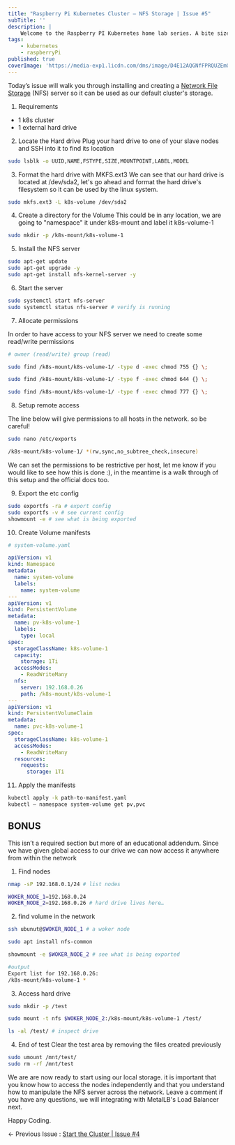 ```yaml
---
title: "Raspberry Pi Kubernetes Cluster — NFS Storage | Issue #5"
subTitle: ''
description: |
    Welcome to the Raspberry PI Kubernetes home lab series. A bite sized informative guide to help you provision a cluster from scratch. By now we should have our k8s cluster up and running! great job everyone!
tags:
    - kubernetes
    - raspberryPi
published: true
coverImage: 'https://media-exp1.licdn.com/dms/image/D4E12AQGNfFPRQUZEmQ/article-cover_image-shrink_720_1280/0/1665420704755?e=1671062400&v=beta&t=sgb6xZ_HHymYqGqWiPXgklFU0U1ruT3IvQXzCsrENpQ'
---
```


Today’s issue will walk you through installing and creating a [Network File Storage](https://en.wikipedia.org/wiki/Network_File_System) (NFS) server so it can be used as our default cluster's storage.

1. Requirements

- 1 k8s cluster
- 1 external hard drive

2. Locate the Hard drive
Plug your hard drive to one of your slave nodes and SSH into it to find its location

```sh
sudo lsblk -o UUID,NAME,FSTYPE,SIZE,MOUNTPOINT,LABEL,MODEL
```

3. Format the hard drive with MKFS.ext3
We can see that our hard drive is located at /dev/sda2, let's go ahead and format the hard drive's filesystem so it can be used by the linux system.

```sh
sudo mkfs.ext3 -L k8s-volume /dev/sda2
```

4. Create a directory for the Volume
This could be in any location, we are going to "namespace" it under k8s-mount and label it k8s-volume-1

```sh
sudo mkdir -p /k8s-mount/k8s-volume-1 
```

5. Install the NFS server

```sh
sudo apt-get update
sudo apt-get upgrade -y
sudo apt-get install nfs-kernel-server -y
```

6. Start the server

```sh
sudo systemctl start nfs-server
sudo systemctl status nfs-server # verify is running
```

7. Allocate permissions

In order to have access to your NFS server we need to create some read/write permissions

```sh
# owner (read/write) group (read)

sudo find /k8s-mount/k8s-volume-1/ -type d -exec chmod 755 {} \;

sudo find /k8s-mount/k8s-volume-1/ -type f -exec chmod 644 {} \; 

sudo find /k8s-mount/k8s-volume-1/ -type f -exec chmod 777 {} \;
```

8. Setup remote access

The line below will give permissions to all hosts in the network. so be careful!

```sh
sudo nano /etc/exports

/k8s-mount/k8s-volume-1/ *(rw,sync,no_subtree_check,insecure)
```

We can set the permissions to be restrictive per host, let me know if you would like to see how this is done :), in the meantime is a walk through of this setup and the official docs too.

9. Export the etc config

```sh
sudo exportfs -ra # export config
sudo exportfs -v # see current config
showmount -e # see what is being exported
```

10. Create Volume manifests

```yaml
# system-volume.yaml

apiVersion: v1
kind: Namespace
metadata:
  name: system-volume
  labels:
    name: system-volume
---
apiVersion: v1
kind: PersistentVolume
metadata:
  name: pv-k8s-volume-1
  labels:
    type: local
spec:
  storageClassName: k8s-volume-1
  capacity:
    storage: 1Ti
  accessModes:
    - ReadWriteMany
  nfs:
    server: 192.168.0.26
    path: /k8s-mount/k8s-volume-1
---
apiVersion: v1
kind: PersistentVolumeClaim
metadata:
  name: pvc-k8s-volume-1
spec:
  storageClassName: k8s-volume-1
  accessModes:
    - ReadWriteMany
  resources:
    requests:
      storage: 1Ti
```

11. Apply the manifests

```sh
kubectl apply -k path-to-manifest.yaml
kubectl — namespace system-volume get pv,pvc
```


## BONUS
This isn’t a required section but more of an educational addendum. Since we have given global access to our drive we can now access it anywhere from within the network

1. Find nodes

```sh
nmap -sP 192.168.0.1/24 # list nodes

WOKER_NODE_1=192.168.0.24
WOKER_NODE_2=192.168.0.26 # hard drive lives here…
```

2. find volume in the network

```sh
ssh ubunut@$WOKER_NODE_1 # a woker node

sudo apt install nfs-common

showmount -e $WOKER_NODE_2 # see what is being exported

#output
Export list for 192.168.0.26:
/k8s-mount/k8s-volume-1 *
```

3. Access hard drive

```sh
sudo mkdir -p /test

sudo mount -t nfs $WOKER_NODE_2:/k8s-mount/k8s-volume-1 /test/

ls -al /test/ # inspect drive
```

4. End of test
Clear the test area by removing the files created previously

```sh
sudo umount /mnt/test/
sudo rm -rf /mnt/test
```

We are are now ready to start using our local storage. it is important that you know how to access the nodes independently and that you understand how to manipulate the NFS server across the network. Leave a comment if you have any questions, we will integrating with MetalLB's Load Balancer next. 

Happy Coding.

← Previous Issue : [Start the Cluster | Issue #4](https://www.linkedin.com/pulse/raspberry-pi-kubernetes-cluster-start-issue-4-julian-tellez)